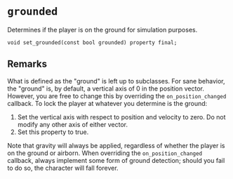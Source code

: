 # `grounded`

Determines if the player is on the ground for simulation purposes.

```nvgt
void set_grounded(const bool grounded) property final;
```

## Remarks

What is defined as the "ground" is left up to subclasses. For sane behavior, the "ground" is, by default, a vertical axis of 0 in the position vector. However, you are free to change this by overriding the `on_position_changed` callback. To lock the player at whatever you determine is the ground:

1. Set the vertical axis with respect to position and velocity to zero. Do not modify any other axis of either vector.
2. Set this property to true.

Note that gravity will always be applied, regardless of whether the player is on the ground or airborn. When overriding the `on_position_changed` callback, always implement some form of ground detection; should you fail to do so, the character will fall forever.
